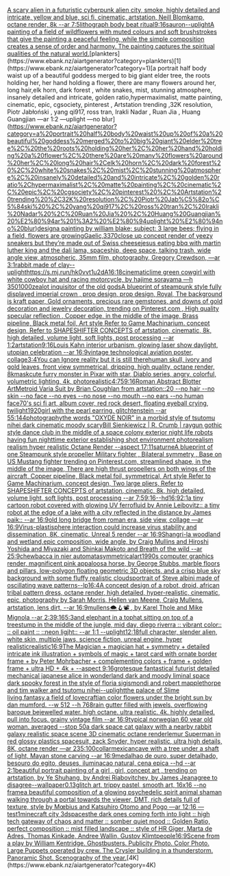 [A scary alien in a futuristic cyberpunk alien city, smoke, highly detailed and intricate, yellow and blue, sci fi, cinematic, artstation, Neill Blomkamp, octane render, 8k --ar 7:5](https://www.ebank.nz/aiartgenerator?category=A%20scary%20alien%20in%20a%20futuristic%20cyberpunk%20alien%20city%2C%20smoke%2C%20highly%20detailed%20and%20intricate%2C%20yellow%20and%20blue%2C%20sci%20fi%2C%20cinematic%2C%20artstation%2C%20Neill%20Blomkamp%2C%20octane%20render%2C%208k%20--ar%207%3A5)[lithograph body beat ritual](https://www.ebank.nz/aiartgenerator?category=lithograph%20body%20beat%20ritual)[9:16](https://www.ebank.nz/aiartgenerator?category=9%3A16)[sauron](https://www.ebank.nz/aiartgenerator?category=sauron)[--uplight](https://www.ebank.nz/aiartgenerator?category=--uplight)[A painting of a field of wildflowers with muted colours and soft brushstrokes that give the painting a peaceful feeling, while the simple composition creates a sense of order and harmony. The painting captures the spiritual qualities of the natural world.](https://www.ebank.nz/aiartgenerator?category=A%20painting%20of%20a%20field%20of%20wildflowers%20with%20muted%20colours%20and%20soft%20brushstrokes%20that%20give%20the%20painting%20a%20peaceful%20feeling%2C%20while%20the%20simple%20composition%20creates%20a%20sense%20of%20order%20and%20harmony.%20The%20painting%20captures%20the%20spiritual%20qualities%20of%20the%20natural%20world.)[plankters](https://www.ebank.nz/aiartgenerator?category=plankters)[1](https://www.ebank.nz/aiartgenerator?category=1)[a portrait half body waist up of a beautiful goddess merged to big giant elder tree, the roots holding her, her hand holding a flower, there are many flowers around her, long hair,elk horn, dark forest , white snakes, mist, stunning atmosphere, insanely detailed and intricate, golden ratio,hypermaximalist, matte painting, cinematic, epic, cgsociety, pinterest , Artstation trending ,32K resolution, Piotr Jabłoński , yang qi917, ross tran, Irakli Nadar , Ruan Jia , Huang Guangjian —ar 1:2 —uplight —no blur](https://www.ebank.nz/aiartgenerator?category=a%20portrait%20half%20body%20waist%20up%20of%20a%20beautiful%20goddess%20merged%20to%20big%20giant%20elder%20tree%2C%20the%20roots%20holding%20her%2C%20her%20hand%20holding%20a%20flower%2C%20there%20are%20many%20flowers%20around%20her%2C%20long%20hair%2Celk%20horn%2C%20dark%20forest%20%2C%20white%20snakes%2C%20mist%2C%20stunning%20atmosphere%2C%20insanely%20detailed%20and%20intricate%2C%20golden%20ratio%2Chypermaximalist%2C%20matte%20painting%2C%20cinematic%2C%20epic%2C%20cgsociety%2C%20pinterest%20%2C%20Artstation%20trending%20%2C32K%20resolution%2C%20Piotr%20Jab%C5%82o%C5%84ski%20%2C%20yang%20qi917%2C%20ross%20tran%2C%20Irakli%20Nadar%20%2C%20Ruan%20Jia%20%2C%20Huang%20Guangjian%20%E2%80%94ar%201%3A2%20%E2%80%94uplight%20%E2%80%94no%20blur)[design](https://www.ebank.nz/aiartgenerator?category=design)[a painting by william blake; subject: 3 large bees; flying in a field, flowers are growing](https://www.ebank.nz/aiartgenerator?category=a%20painting%20by%20william%20blake%3B%20subject%3A%203%20large%20bees%3B%20flying%20in%20a%20field%2C%20flowers%20are%20growing)[Gaelic,](https://www.ebank.nz/aiartgenerator?category=Gaelic%2C)[33](https://www.ebank.nz/aiartgenerator?category=33)[](https://www.ebank.nz/aiartgenerator?category=)[70](https://www.ebank.nz/aiartgenerator?category=70)[close up concept render of yeezy sneakers but they’re made out of Swiss cheese](https://www.ebank.nz/aiartgenerator?category=close%20up%20concept%20render%20of%20yeezy%20sneakers%20but%20they%E2%80%99re%20made%20out%20of%20Swiss%20cheese)[jesus eating bbq with martin luther king and the dali lama, spaceship, deep space, talking trash, wide angle view, atmospheric, 35mm film, photography, Gregory Crewdson, —ar 3:1](https://www.ebank.nz/aiartgenerator?category=jesus%20eating%20bbq%20with%20martin%20luther%20king%20and%20the%20dali%20lama%2C%20spaceship%2C%20deep%20space%2C%20talking%20trash%2C%20wide%20angle%20view%2C%20atmospheric%2C%2035mm%20film%2C%20photography%2C%20Gregory%20Crewdson%2C%20%E2%80%94ar%203%3A1)[rabbit,made of clay](https://www.ebank.nz/aiartgenerator?category=rabbit%2Cmade%20of%20clay)[--uplight](https://www.ebank.nz/aiartgenerator?category=--uplight)[<https://s.mj.run/hk0vvt1u2dA>](https://www.ebank.nz/aiartgenerator?category=%3Chttps%3A//s.mj.run/hk0vvt1u2dA%3E)[16:18](https://www.ebank.nz/aiartgenerator?category=16%3A18)[cinematic](https://www.ebank.nz/aiartgenerator?category=cinematic)[lime green cowgirl with white cowboy hat and racing motorcycle, by hajime sorayama —h 350](https://www.ebank.nz/aiartgenerator?category=lime%20green%20cowgirl%20with%20white%20cowboy%20hat%20and%20racing%20motorcycle%2C%20by%20hajime%20sorayama%20%E2%80%94h%20350)[1000](https://www.ebank.nz/aiartgenerator?category=1000)[zealot inquisitor of the old gods](https://www.ebank.nz/aiartgenerator?category=zealot%20inquisitor%20of%20the%20old%20gods)[A blueprint of steampunk style fully displayed imperial crown , prop design, prop design, Royal, The background is kraft paper,  Gold ornaments, precious rare gemstones,  and downs of gold decoration and jewelry decoration,  trending on Pinterest.com  , High quality specular reflection ,  Copper  edge, in the middle of the image, Brass pipeline,  Black metal foil,  Art style Refer to Game Machinarium.  concept design, Refer to SHAPESHIFTER CONCEPTS  of artstation, cinematic,  8k, high detailed,  volume light,  soft lights,  post processing    --ar 1:2](https://www.ebank.nz/aiartgenerator?category=A%20blueprint%20of%20steampunk%20style%20fully%20displayed%20imperial%20crown%20%2C%20prop%20design%2C%20prop%20design%2C%20Royal%2C%20The%20background%20is%20kraft%20paper%2C%20%20Gold%20ornaments%2C%20precious%20rare%20gemstones%2C%20%20and%20downs%20of%20gold%20decoration%20and%20jewelry%20decoration%2C%20%20trending%20on%20Pinterest.com%20%20%2C%20High%20quality%20specular%20reflection%20%2C%20%20Copper%20%20edge%2C%20in%20the%20middle%20of%20the%20image%2C%20Brass%20pipeline%2C%20%20Black%20metal%20foil%2C%20%20Art%20style%20Refer%20to%20Game%20Machinarium.%20%20concept%20design%2C%20Refer%20to%20SHAPESHIFTER%20CONCEPTS%20%20of%20artstation%2C%20cinematic%2C%20%208k%2C%20high%20detailed%2C%20%20volume%20light%2C%20%20soft%20lights%2C%20%20post%20processing%20%20%20%20--ar%201%3A2)[artstation](https://www.ebank.nz/aiartgenerator?category=artstation)[9:16](https://www.ebank.nz/aiartgenerator?category=9%3A16)[Louis Kahn interior urbanism, glowing laser show daylight, utopian celebration --ar 16:9](https://www.ebank.nz/aiartgenerator?category=Louis%20Kahn%20interior%20urbanism%2C%20glowing%20laser%20show%20daylight%2C%20utopian%20celebration%20--ar%2016%3A9)[vintage technological aviation poster, collage](https://www.ebank.nz/aiartgenerator?category=vintage%20technological%20aviation%20poster%2C%20collage)[3:4](https://www.ebank.nz/aiartgenerator?category=3%3A4)[You can Ignore reality but it is still there](https://www.ebank.nz/aiartgenerator?category=You%20can%20Ignore%20reality%20but%20it%20is%20still%20there)[human skull, ivory and gold leaves, front view symmetrical, dripping, high quality, octane render, 8k](https://www.ebank.nz/aiartgenerator?category=human%20skull%2C%20ivory%20and%20gold%20leaves%2C%20front%20view%20symmetrical%2C%20dripping%2C%20high%20quality%2C%20octane%20render%2C%208k)[mask](https://www.ebank.nz/aiartgenerator?category=mask)[cute furry monster in Pixar with star, Diablo series, angry, colorful, volumetric lighting, 4k, photorealistic](https://www.ebank.nz/aiartgenerator?category=cute%20furry%20monster%20in%20Pixar%20with%20star%2C%20Diablo%20series%2C%20angry%2C%20colorful%2C%20volumetric%20lighting%2C%204k%2C%20photorealistic)[4:7](https://www.ebank.nz/aiartgenerator?category=4%3A7)[5](https://www.ebank.nz/aiartgenerator?category=5)[9:16](https://www.ebank.nz/aiartgenerator?category=9%3A16)[Roman Abstract Blotter Art](https://www.ebank.nz/aiartgenerator?category=Roman%20Abstract%20Blotter%20Art)[Metroid Varia Suit by Brian Coughlan from artstation::20 --no hair --no skin --no face --no eyes --no nose --no mouth --no ears --no human face](https://www.ebank.nz/aiartgenerator?category=Metroid%20Varia%20Suit%20by%20Brian%20Coughlan%20from%20artstation%3A%3A20%20--no%20hair%20--no%20skin%20--no%20face%20--no%20eyes%20--no%20nose%20--no%20mouth%20--no%20ears%20--no%20human%20face)[70's sci fi art, album cover, red rock desert, floating eyeball crying, twilight](https://www.ebank.nz/aiartgenerator?category=70%27s%20sci%20fi%20art%2C%20album%20cover%2C%20red%20rock%20desert%2C%20floating%20eyeball%20crying%2C%20twilight)[1920](https://www.ebank.nz/aiartgenerator?category=1920)[girl with the pearl earring, glitchtenstein --ar 55:144](https://www.ebank.nz/aiartgenerator?category=girl%20with%20the%20pearl%20earring%2C%20glitchtenstein%20--ar%2055%3A144)[photography](https://www.ebank.nz/aiartgenerator?category=photography)[the words "OXYDE NOIR" in a morbid style of tsutomu nihei dark cinematic moody scary](https://www.ebank.nz/aiartgenerator?category=the%20words%20%22OXYDE%20NOIR%22%20in%20a%20morbid%20style%20of%20tsutomu%20nihei%20dark%20cinematic%20moody%20scary)[Bill Sienkiewicz | R. Crumb | raygun gothic style dance club in the middle of a space colony exterior night life robots having fun nighttime exterior establishing shot environment photorealism realism hyper realistic Octane Render --aspect 17:11](https://www.ebank.nz/aiartgenerator?category=Bill%20Sienkiewicz%20%7C%20R.%20Crumb%20%7C%20raygun%20gothic%20style%20dance%20club%20in%20the%20middle%20of%20a%20space%20colony%20exterior%20night%20life%20robots%20having%20fun%20nighttime%20exterior%20establishing%20shot%20environment%20photorealism%20realism%20hyper%20realistic%20Octane%20Render%20--aspect%2017%3A11)[saturne](https://www.ebank.nz/aiartgenerator?category=saturne)[A blueprint of one Steampunk style propeller Military fighter , Bilateral symmetry , Base on US Mustang fighter trending on Pinterest.com,  streamlined shape, in the middle of the image,  There are high thrust propellers on both wings of the aircraft, Copper pipeline,  Black metal foil, symmetrical,  Art style Refer to Game Machinarium.  concept design, Two large pliers, Refer to SHAPESHIFTER CONCEPTS  of artstation, cinematic,  8k, high detailed,  volume light,  soft lights,  post processing    --ar 7:5](https://www.ebank.nz/aiartgenerator?category=A%20blueprint%20of%20one%20Steampunk%20style%20propeller%20Military%20fighter%20%2C%20Bilateral%20symmetry%20%2C%20Base%20on%20US%20Mustang%20fighter%20trending%20on%20Pinterest.com%2C%20%20streamlined%20shape%2C%20in%20the%20middle%20of%20the%20image%2C%20%20There%20are%20high%20thrust%20propellers%20on%20both%20wings%20of%20the%20aircraft%2C%20Copper%20pipeline%2C%20%20Black%20metal%20foil%2C%20symmetrical%2C%20%20Art%20style%20Refer%20to%20Game%20Machinarium.%20%20concept%20design%2C%20Two%20large%20pliers%2C%20Refer%20to%20SHAPESHIFTER%20CONCEPTS%20%20of%20artstation%2C%20cinematic%2C%20%208k%2C%20high%20detailed%2C%20%20volume%20light%2C%20%20soft%20lights%2C%20%20post%20processing%20%20%20%20--ar%207%3A5)[9:16](https://www.ebank.nz/aiartgenerator?category=9%3A16)[--hd](https://www.ebank.nz/aiartgenerator?category=--hd)[16:9](https://www.ebank.nz/aiartgenerator?category=16%3A9)[2:1](https://www.ebank.nz/aiartgenerator?category=2%3A1)[a tiny cartoon robot covered with glowing UV ferrofluid by Annie Leibovitz:: a tiny robot at the edge of a lake with a city reflected in the distance by James paik:: --ar 16:9](https://www.ebank.nz/aiartgenerator?category=a%20tiny%20cartoon%20robot%20covered%20with%20glowing%20UV%20ferrofluid%20by%20Annie%20Leibovitz%3A%3A%20a%20tiny%20robot%20at%20the%20edge%20of%20a%20lake%20with%20a%20city%20reflected%20in%20the%20distance%20by%20James%20paik%3A%3A%20--ar%2016%3A9)[old long bridge from roman era, side view,  collage —ar 16:9](https://www.ebank.nz/aiartgenerator?category=old%20long%20bridge%20from%20roman%20era%2C%20side%20view%2C%20%20collage%20%E2%80%94ar%2016%3A9)[Virus-plastisphere interaction could increase virus stability and dissemination, 8K, cinematic, Unreal 5 render --ar 16:9](https://www.ebank.nz/aiartgenerator?category=Virus-plastisphere%20interaction%20could%20increase%20virus%20stability%20and%20dissemination%2C%208K%2C%20cinematic%2C%20Unreal%205%20render%20--ar%2016%3A9)[Shangri-la woodland and wetland,epic composition, wide angle, by Craig Mullins and Hiroshi Yoshida and Miyazaki and Shinkai Makoto and Breath of the wild --ar 25:9](https://www.ebank.nz/aiartgenerator?category=Shangri-la%20woodland%20and%20wetland%2Cepic%20composition%2C%20wide%20angle%2C%20by%20Craig%20Mullins%20and%20Hiroshi%20Yoshida%20and%20Miyazaki%20and%20Shinkai%20Makoto%20and%20Breath%20of%20the%20wild%20--ar%2025%3A9)[chewbacca in nier automata](https://www.ebank.nz/aiartgenerator?category=chewbacca%20in%20nier%20automata)[symmetrical](https://www.ebank.nz/aiartgenerator?category=symmetrical)[art](https://www.ebank.nz/aiartgenerator?category=art)[1990s computer graphics render, magnificent pink appaloosa horse, by George Stubbs, marble floors and pillars, low-polygon floating geometric 3D objects, and a crisp blue sky background with some fluffy realistic clouds](https://www.ebank.nz/aiartgenerator?category=1990s%20computer%20graphics%20render%2C%20magnificent%20pink%20appaloosa%20horse%2C%20by%20George%20Stubbs%2C%20marble%20floors%20and%20pillars%2C%20low-polygon%20floating%20geometric%203D%20objects%2C%20and%20a%20crisp%20blue%20sky%20background%20with%20some%20fluffy%20realistic%20clouds)[portrait of Steve albini made of oscillating wave patterns](https://www.ebank.nz/aiartgenerator?category=portrait%20of%20Steve%20albini%20made%20of%20oscillating%20wave%20patterns)[--lp](https://www.ebank.nz/aiartgenerator?category=--lp)[16:4](https://www.ebank.nz/aiartgenerator?category=16%3A4)[A concept design of a robot, droid, african tribal pattern dress, octane render, high detailed, hyper-realistic, cinematic, epic, photography by Sarah Morris, Hellen van Meene, Craig Mullens, artstation, lens dirt, --ar 16:9](https://www.ebank.nz/aiartgenerator?category=A%20concept%20design%20of%20a%20robot%2C%20droid%2C%20african%20tribal%20pattern%20dress%2C%20octane%20render%2C%20high%20detailed%2C%20hyper-realistic%2C%20cinematic%2C%20epic%2C%20photography%20by%20Sarah%20Morris%2C%20Hellen%20van%20Meene%2C%20Craig%20Mullens%2C%20artstation%2C%20lens%20dirt%2C%20--ar%2016%3A9)[mullens](https://www.ebank.nz/aiartgenerator?category=mullens)[🌨🪝📽 , by Karel Thole and Mike Mignola --ar 2:3](https://www.ebank.nz/aiartgenerator?category=%F0%9F%8C%A8%F0%9F%AA%9D%F0%9F%93%BD%20%2C%20by%20Karel%20Thole%20and%20Mike%20Mignola%20--ar%202%3A3)[9:16](https://www.ebank.nz/aiartgenerator?category=9%3A16)[](https://www.ebank.nz/aiartgenerator?category=)[5:3](https://www.ebank.nz/aiartgenerator?category=5%3A3)[and elephant in a tophat sitting on top of a treestump in the middle of the jungle, mid day, diego riverra :: vibrant color:: :: oil paint :: ::neon ligjht:: --ar 1:1 --uplight](https://www.ebank.nz/aiartgenerator?category=and%20elephant%20in%20a%20tophat%20sitting%20on%20top%20of%20a%20treestump%20in%20the%20middle%20of%20the%20jungle%2C%20mid%20day%2C%20diego%20riverra%20%3A%3A%20vibrant%20color%3A%3A%20%3A%3A%20oil%20paint%20%3A%3A%20%3A%3Aneon%20ligjht%3A%3A%20--ar%201%3A1%20--uplight)[12:18](https://www.ebank.nz/aiartgenerator?category=12%3A18)[full character, slender alien, white skin, multiple jaws, science fiction, unreal engine, hyper realistic](https://www.ebank.nz/aiartgenerator?category=full%20character%2C%20slender%20alien%2C%20white%20skin%2C%20multiple%20jaws%2C%20science%20fiction%2C%20unreal%20engine%2C%20hyper%20realistic)[realistic](https://www.ebank.nz/aiartgenerator?category=realistic)[16:9](https://www.ebank.nz/aiartgenerator?category=16%3A9)[The Magician + magician hat + symmetry + detailed intricate ink illustration + symbols of magic + tarot card with ornate border frame + by Peter Mohrbacher + complementing colors + frame + golden frame + ultra HD + 4k + --aspect 9:16](https://www.ebank.nz/aiartgenerator?category=The%20Magician%20%2B%20magician%20hat%20%2B%20symmetry%20%2B%20detailed%20intricate%20ink%20illustration%20%2B%20symbols%20of%20magic%20%2B%20tarot%20card%20with%20ornate%20border%20frame%20%2B%20by%20Peter%20Mohrbacher%20%2B%20complementing%20colors%20%2B%20frame%20%2B%20golden%20frame%20%2B%20ultra%20HD%20%2B%204k%20%2B%20--aspect%209%3A16)[grotesque fantastical futurist detailed mechanical japanese alice in wonderland dark and moody liminal space dark spooky forest in the style of floria sigismondi and robert mapplethorpe and tim walker and tsutomu nihei](https://www.ebank.nz/aiartgenerator?category=grotesque%20fantastical%20futurist%20detailed%20mechanical%20japanese%20alice%20in%20wonderland%20dark%20and%20moody%20liminal%20space%20dark%20spooky%20forest%20in%20the%20style%20of%20floria%20sigismondi%20and%20robert%20mapplethorpe%20and%20tim%20walker%20and%20tsutomu%20nihei)[--uplight](https://www.ebank.nz/aiartgenerator?category=--uplight)[the palace of Slime living,fantasy,a field of lovecraftian color flowers under the bright sun by dan mumford. --w 512 --h 768](https://www.ebank.nz/aiartgenerator?category=the%20palace%20of%20Slime%20living%2Cfantasy%2Ca%20field%20of%20lovecraftian%20color%20flowers%20under%20the%20bright%20sun%20by%20dan%20mumford.%20--w%20512%20--h%20768)[rain gutter filled with jewels. overflowing baroque bejewelled water. high octane. ultra realistic. 4k. highly detailled. pull into focus. grainy vintage film --ar 16:9](https://www.ebank.nz/aiartgenerator?category=rain%20gutter%20filled%20with%20jewels.%20overflowing%20baroque%20bejewelled%20water.%20high%20octane.%20ultra%20realistic.%204k.%20highly%20detailled.%20pull%20into%20focus.%20grainy%20vintage%20film%20--ar%2016%3A9)[typical norwegian 60 year old woman. averaged --stop 50](https://www.ebank.nz/aiartgenerator?category=typical%20norwegian%2060%20year%20old%20woman.%20averaged%20--stop%2050)[a dark space cat galaxy with a nearby rabbit galaxy realistic space scene 3D cinematic octane render](https://www.ebank.nz/aiartgenerator?category=a%20dark%20space%20cat%20galaxy%20with%20a%20nearby%20rabbit%20galaxy%20realistic%20space%20scene%203D%20cinematic%20octane%20render)[lemur Superman in red glossy plastics spacesuit, zack Snyder, hyper realistic, ultra high details, 8K, octane render —ar 235:100](https://www.ebank.nz/aiartgenerator?category=lemur%20Superman%20in%20red%20glossy%20plastics%20spacesuit%2C%20zack%20Snyder%2C%20hyper%20realistic%2C%20ultra%20high%20details%2C%208K%2C%20octane%20render%20%E2%80%94ar%20235%3A100)[collar](https://www.ebank.nz/aiartgenerator?category=collar)[mexican](https://www.ebank.nz/aiartgenerator?category=mexican)[cave with a tree under a shaft of light, Mayan stone carving --ar 16:9](https://www.ebank.nz/aiartgenerator?category=cave%20with%20a%20tree%20under%20a%20shaft%20of%20light%2C%20Mayan%20stone%20carving%20--ar%2016%3A9)[medalhao de ouro, super detalhado, besouro do egito, deuses, iluminacao natural, cena epica --hd --ar 2:1](https://www.ebank.nz/aiartgenerator?category=medalhao%20de%20ouro%2C%20super%20detalhado%2C%20besouro%20do%20egito%2C%20deuses%2C%20iluminacao%20natural%2C%20cena%20epica%20--hd%20--ar%202%3A1)[beautiful portrait painting of a girl , girl, concept art , trending on artstation, by Ye Shuhang, by Andrei Riabovitchev, by James Jean](https://www.ebank.nz/aiartgenerator?category=beautiful%20portrait%20painting%20of%20a%20girl%20%2C%20girl%2C%20concept%20art%20%2C%20trending%20on%20artstation%2C%20by%20Ye%20Shuhang%2C%20by%20Andrei%20Riabovitchev%2C%20by%20James%20Jean)[agree to disagree](https://www.ebank.nz/aiartgenerator?category=agree%20to%20disagree)[--wallpaper](https://www.ebank.nz/aiartgenerator?category=--wallpaper)[0.13](https://www.ebank.nz/aiartgenerator?category=0.13)[glitch art, trippy pastel,  smooth art, 16x16 --no frame](https://www.ebank.nz/aiartgenerator?category=glitch%20art%2C%20trippy%20pastel%2C%20%20smooth%20art%2C%2016x16%20--no%20frame)[a beautiful composition of a glowing psychedelic spirit animal shaman walking through a portal towards the viewer, DMT,  rich details full of texture, style by Mœbius and Katsuhiro Otomo and Pogo —ar 12:16 —test](https://www.ebank.nz/aiartgenerator?category=a%20beautiful%20composition%20of%20a%20glowing%20psychedelic%20spirit%20animal%20shaman%20walking%20through%20a%20portal%20towards%20the%20viewer%2C%20DMT%2C%20%20rich%20details%20full%20of%20texture%2C%20style%20by%20M%C5%93bius%20and%20Katsuhiro%20Otomo%20and%20Pogo%20%E2%80%94ar%2012%3A16%20%E2%80%94test)[1](https://www.ebank.nz/aiartgenerator?category=1)[minecraft city 3d](https://www.ebank.nz/aiartgenerator?category=minecraft%20city%203d)[spaces](https://www.ebank.nz/aiartgenerator?category=spaces)[the dark ones coming forth into light :: high tech gateway of chaos and matter :: somber quiet mood :: Golden Ratio, perfect composition :: mist filled landscape :: style of HR Giger, Marta de Adres, Thomas Kinkade,  Andree Wallin, Gustov Klimt](https://www.ebank.nz/aiartgenerator?category=the%20dark%20ones%20coming%20forth%20into%20light%20%3A%3A%20high%20tech%20gateway%20of%20chaos%20and%20matter%20%3A%3A%20somber%20quiet%20mood%20%3A%3A%20Golden%20Ratio%2C%20perfect%20composition%20%3A%3A%20mist%20filled%20landscape%20%3A%3A%20style%20of%20HR%20Giger%2C%20Marta%20de%20Adres%2C%20Thomas%20Kinkade%2C%20%20Andree%20Wallin%2C%20Gustov%20Klimt)[people](https://www.ebank.nz/aiartgenerator?category=people)[16:9](https://www.ebank.nz/aiartgenerator?category=16%3A9)[Scene from a play by William Kentridge.  Ghostbusters.  Publicity Photo. Color Photo.  Large Puppets operated by crew. The Crysler building in a thunderstorm. Panoramic Shot. Scenography of the year.](https://www.ebank.nz/aiartgenerator?category=Scene%20from%20a%20play%20by%20William%20Kentridge.%20%20Ghostbusters.%20%20Publicity%20Photo.%20Color%20Photo.%20%20Large%20Puppets%20operated%20by%20crew.%20The%20Crysler%20building%20in%20a%20thunderstorm.%20Panoramic%20Shot.%20Scenography%20of%20the%20year.)[4K](https://www.ebank.nz/aiartgenerator?category=4K)